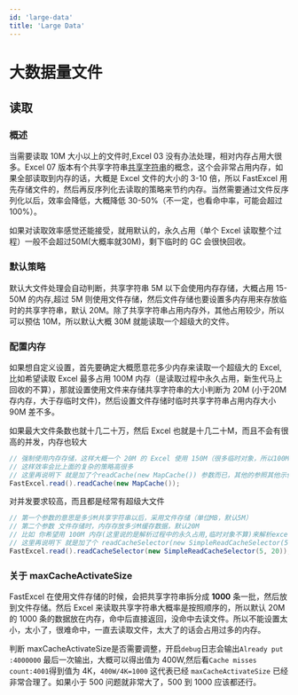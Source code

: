 ```yaml
---
id: 'large-data'
title: 'Large Data'
---
```


# 大数据量文件

## 读取

### 概述
当需要读取 10M 大小以上的文件时,Excel 03 没有办法处理，相对内存占用大很多。Excel 07 版本有个共享字符串[共享字符串](https://docs.microsoft.com/zh-cn/office/open-xml/working-with-the-shared-string-table)的概念，这个会非常占用内存，如果全部读取到内存的话，大概是 Excel 文件的大小的 3-10 倍，所以 FastExcel 用先存储文件的，然后再反序列化去读取的策略来节约内存。当然需要通过文件反序列化以后，效率会降低，大概降低 30-50%（不一定，也看命中率，可能会超过100%）。

如果对读取效率感觉还能接受，就用默认的，永久占用（单个 Excel 读取整个过程）一般不会超过50M(大概率就30M)，剩下临时的 GC 会很快回收。

### 默认策略
默认大文件处理会自动判断，共享字符串 5M 以下会使用内存存储，大概占用 15-50M 的内存,超过 5M 则使用文件存储，然后文件存储也要设置多内存用来存放临时的共享字符串，默认 20M。除了共享字符串占用内存外，其他占用较少，所以可以预估 10M，所以默认大概 30M 就能读取一个超级大的文件。

### 配置内存
如果想自定义设置，首先要确定大概愿意花多少内存来读取一个超级大的 Excel,比如希望读取 Excel 最多占用 100M 内存（是读取过程中永久占用，新生代马上回收的不算），那就设置使用文件来存储共享字符串的大小判断为 20M (小于20M存内存，大于存临时文件)，然后设置文件存储时临时共享字符串占用内存大小 90M 差不多。

如果最大文件条数也就十几二十万，然后 Excel 也就是十几二十M，而且不会有很高的并发，内存也较大
```java
// 强制使用内存存储，这样大概一个 20M 的 Excel 使用 150M（很多临时对象，所以100M会一直GC）的内存
// 这样效率会比上面的复杂的策略高很多
// 这里再说明下 就是加了个readCache(new MapCache()) 参数而已，其他的参照其他示例写
FastExcel.read().readCache(new MapCache());
```

对并发要求较高，而且都是经常有超级大文件
```java
// 第一个参数的意思是多少M共享字符串以后，采用文件存储（单位MB，默认5M）
// 第二个参数 文件存储时，内存存放多少M缓存数据，默认20M
// 比如 你希望用 100M 内存(这里说的是解析过程中的永久占用,临时对象不算)来解析excel，前面算过了，大概是 20M+90M，所以设置参数为:20 和 90
// 这里再说明下 就是加了个 readCacheSelector(new SimpleReadCacheSelector(5, 20)) 参数而已，其他的参照其他示例写
FastExcel.read().readCacheSelector(new SimpleReadCacheSelector(5, 20));
```

### 关于 maxCacheActivateSize
FastExcel 在使用文件存储的时候，会把共享字符串拆分成 **1000** 条一批，然后放到文件存储。然后 Excel 来读取共享字符串大概率是按照顺序的，所以默认 20M 的 1000 条的数据放在内存，命中后直接返回，没命中去读文件。所以不能设置太小，太小了，很难命中，一直去读取文件，太大了的话会占用过多的内存。

判断 maxCacheActivateSize是否需要调整，开启`debug`日志会输出`Already put :4000000` 最后一次输出，大概可以得出值为 400W,然后看`Cache misses count:4001`得到值为 4K，`400W/4K=1000` 这代表已经 `maxCacheActivateSize` 已经非常合理了。如果小于 500 问题就非常大了，500 到 1000 应该都还行。
